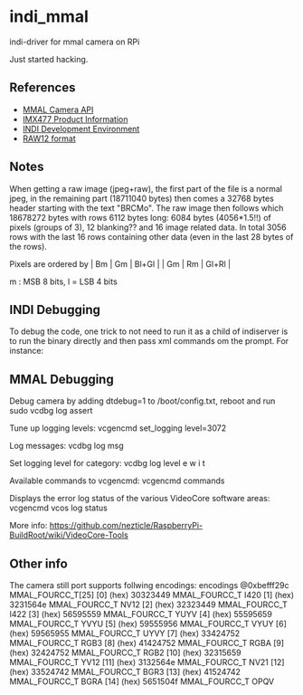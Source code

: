 # indi_mmal
indi-driver for mmal camera on RPi

Just started hacking.

References
----------
- [MMAL Camera API](http://www.jvcref.com/files/PI/documentation/html/)
- [IMX477 Product Information](https://www.sony-semicon.co.jp/products/common/pdf/IMX477-AACK_Flyer.pdf)
- [INDI Development Environment](https://indilib.org/develop/developer-manual/163-setting-development-environment.html)
- [RAW12 format](https://wiki.apertus.org/index.php/RAW12)



Notes
-----
When getting a raw image (jpeg+raw), the first part of the file is a normal jpeg, in the remaining part (18711040 bytes) then
comes a 32768 bytes header starting with the text "BRCMo".
The raw image then follows which 18678272 bytes with rows 6112 bytes long: 6084 bytes (4056*1.5!!) of pixels (groups of 3),  12 blanking?? and 16 image related data.
In total 3056 rows with the last 16 rows containing other data (even in the last 28 bytes of the rows).

Pixels are ordered by | Bm | Gm | Bl+Gl |
                      | Gm | Rm | Gl+Rl |

m : MSB 8 bits, l = LSB 4 bits


INDI Debugging
--------------
To debug the code, one trick to not need to run it as a child of indiserver is to run the binary directly and then pass xml commands om the prompt.
For instance:
<getProperties version='1.7'/>

MMAL Debugging
--------------
Debug camera by adding dtdebug=1 to /boot/config.txt, reboot and run sudo vcdbg log assert

Tune up logging levels:
    vcgencmd set_logging level=3072

Log messages:
    vcdbg log msg

Set logging level for category:
    vcdbg log level <category> e w i t

Available commands to vcgencmd:
    vcgencmd commands

Displays the error log status of the various VideoCore software areas:
    vcgencmd vcos log status

More info: https://github.com/nezticle/RaspberryPi-BuildRoot/wiki/VideoCore-Tools

Other info
----------
The camera still port supports follwing encodings:
encodings	@0xbefff29c	MMAL_FOURCC_T[25]
    [0] 	(hex) 30323449	MMAL_FOURCC_T I420
    [1] 	(hex) 3231564e	MMAL_FOURCC_T NV12
    [2] 	(hex) 32323449	MMAL_FOURCC_T I422
    [3] 	(hex) 56595559	MMAL_FOURCC_T YUYV
    [4] 	(hex) 55595659	MMAL_FOURCC_T YVYU
    [5] 	(hex) 59555956	MMAL_FOURCC_T VYUY
    [6] 	(hex) 59565955	MMAL_FOURCC_T UYVY
    [7] 	(hex) 33424752	MMAL_FOURCC_T RGB3
    [8] 	(hex) 41424752	MMAL_FOURCC_T RGBA
    [9] 	(hex) 32424752	MMAL_FOURCC_T RGB2
    [10]	(hex) 32315659	MMAL_FOURCC_T YV12
    [11]	(hex) 3132564e	MMAL_FOURCC_T NV21
    [12]	(hex) 33524742	MMAL_FOURCC_T BGR3
    [13]	(hex) 41524742	MMAL_FOURCC_T BGRA
    [14]	(hex) 5651504f	MMAL_FOURCC_T OPQV

